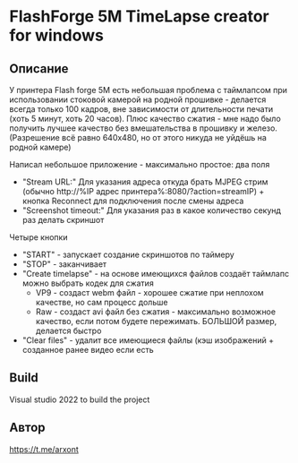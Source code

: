 # FlashForge 5M TimeLapse creator for windows

## Описание 

У принтера Flash forge 5M есть небольшая проблема с таймлапсом при использовании стоковой камерой на родной прошивке - 
делается всегда только 100 кадров, вне зависимости от длительности печати (хоть 5 минут, хоть 20 часов). Плюс качество сжатия - мне надо было получить лучшее качество без вмешательства в прошивку и железо. 
(Разрешение всё равно 640х480, но от этого никуда не уйдёшь на родной камере)

Написал небольшое приложение - максимально простое:
два поля
* "Stream URL:" Для указания адреса откуда брать MJPEG стрим (обычно http://%IP адрес принтера%:8080/?action=streamIP) + кнопка Reconnect для подключения после смены адреса
* "Screenshot timeout:" Для указания раз в какое количество секунд раз делать скриншот

Четыре кнопки 
* "START" - запускает создание скриншотов по таймеру
* "STOP" - заканчивает
* "Create timelapse" - на основе имеющихся файлов создаёт таймлапс 
	можно выбрать кодек для сжатия 
	* VP9 - создаст webm файл - хорошее сжатие при неплохом качестве, но сам процесс дольше
	* Raw - создаст avi файл без сжатия - максимально возможное качество, если потом будете пережимать. БОЛЬШОЙ размер, делается быстро
* "Clear files" - удалит все имеющиеся файлы (кэш изображений + созданное ранее видео если есть

## Build

Visual studio 2022 to build the project

## Автор
https://t.me/arxont
